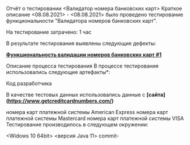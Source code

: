 Отчёт о тестировании <Валидатор номера банковских карт>
Краткое описание
<08.08.2021> - <08.08.2021> было проведено тестирование функциональности "Валидатора номеров банковских карт".

На тестирование затрачено: 1 час

В результате тестирования выявлены следующие дефекты:

**[Функциональность валидации номеров банковских карт #1](https://github.com/Dashafx/Java-1.1/issues/1#issue-963431240)**

Описание процесса тестирования
В процессе тестирования использовались следующие артефакты*:

Код разработчика

В качестве тестовых данных использовались данные с **[сайта] (https://www.getcreditcardnumbers.com/)**

номера карт платежной системы American Express
номера карт платежной системы Mastercard
номера карт платежной системы VISA
Тестирование производилось в следующем окружении:

<Widows 10 64bit>
<версия Java 11>
<ntelliJ IDEA>commit-